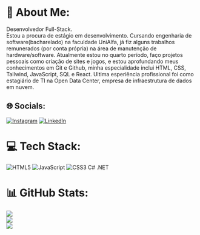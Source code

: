 # 💫 About Me:
Desenvolvedor Full-Stack.<br>Estou a procura de estágio em desenvolvimento.
Cursando engenharia de
software(bacharelado) na
faculdade UniAlfa, já fiz alguns
trabalhos remunerados (por conta
própria) na área de manutenção
de hardware/software.
Atualmente estou no quarto
período, faço projetos pessoais
como criação de sites e jogos, e
estou aprofundando meus
conhecimentos em Git e Github,
minha especialidade inclui HTML,
CSS, Tailwind, JavaScript, SQL e React. 
Ultima esperiência profissional foi como estagiário de TI na Open Data Center, empresa de infraestrutura de dados em nuvem.<br>


## 🌐 Socials:
[![Instagram](https://img.shields.io/badge/Instagram-%23E4405F.svg?logo=Instagram&logoColor=white)](https://instagram.com/pedro_gsgl) [![LinkedIn](https://img.shields.io/badge/LinkedIn-%230077B5.svg?logo=linkedin&logoColor=white)](https://www.linkedin.com/in/pedro-gualberto-9a2b62316/)

# 💻 Tech Stack:
![HTML5](https://img.shields.io/badge/html5-%23E34F26.svg?style=for-the-badge&logo=html5&logoColor=white) ![JavaScript](https://img.shields.io/badge/javascript-%23323330.svg?style=for-the-badge&logo=javascript&logoColor=%23F7DF1E) ![CSS3](https://img.shields.io/badge/css3-%231572B6.svg?style=for-the-badge&logo=css3&logoColor=white) C# .NET
# 📊 GitHub Stats:
![](https://github-readme-stats.vercel.app/api?username=PedroGualberto1203&theme=neon&hide_border=false&include_all_commits=false&count_private=false)<br/>
![](https://github-readme-streak-stats.herokuapp.com/?user=PedroGualberto1203&theme=neon&hide_border=false)<br/>
![](https://github-readme-stats.vercel.app/api/top-langs/?username=PedroGualberto1203&theme=neon&hide_border=false&include_all_commits=false&count_private=false&layout=compact)

<!-- Proudly created with GPRM ( https://gprm.itsvg.in ) -->

